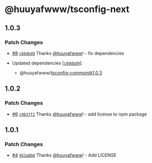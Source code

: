# @huuyafwww/tsconfig-next

## 1.0.3

### Patch Changes

- [#8](https://github.com/huuyafwww/tsconfig/pull/8) [`c69dbd9`](https://github.com/huuyafwww/tsconfig/commit/c69dbd9eea99355a017dc096caebd01cc082645d) Thanks [@huuyafwww](https://github.com/huuyafwww)! - fix dependencies

- Updated dependencies [[`c69dbd9`](https://github.com/huuyafwww/tsconfig/commit/c69dbd9eea99355a017dc096caebd01cc082645d)]:
  - @huuyafwww/tsconfig-common@1.0.3

## 1.0.2

### Patch Changes

- [#6](https://github.com/huuyafwww/tsconfig/pull/6) [`c9837f2`](https://github.com/huuyafwww/tsconfig/commit/c9837f2df297fd8c4ddf23c4ff3551ad20ef1277) Thanks [@huuyafwww](https://github.com/huuyafwww)! - add license to npm package

## 1.0.1

### Patch Changes

- [#4](https://github.com/huuyafwww/tsconfig/pull/4) [`952a8b0`](https://github.com/huuyafwww/tsconfig/commit/952a8b0ff8626b0cbd0a57dda79d28626e489fb2) Thanks [@huuyafwww](https://github.com/huuyafwww)! - Add LICENSE
